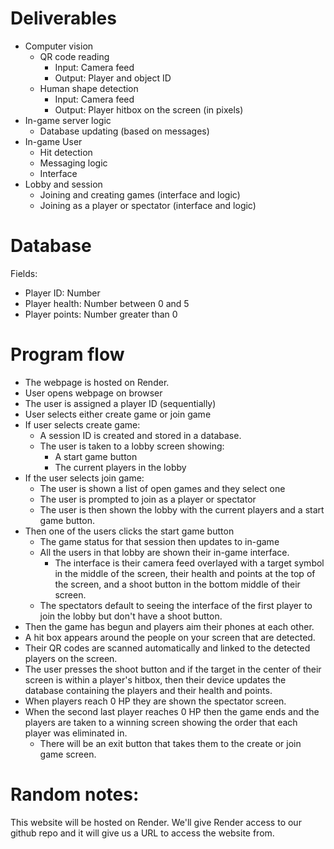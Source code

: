 # Deliverables
- Computer vision
    - QR code reading
        - Input: Camera feed
        - Output: Player and object ID
    - Human shape detection
        - Input: Camera feed
        - Output: Player hitbox on the screen (in pixels)   
- In-game server logic
    - Database updating (based on messages)    
- In-game User
    - Hit detection
    - Messaging logic
    - Interface
- Lobby and session
    - Joining and creating games (interface and logic)
    - Joining as a player or spectator (interface and logic)

# Database 
Fields:
- Player ID: Number
- Player health: Number between 0 and 5
- Player points: Number greater than 0

# Program flow
- The webpage is hosted on Render.
- User opens webpage on browser
- The user is assigned a player ID (sequentially)
- User selects either create game or join game
- If user selects create game:
    - A session ID is created and stored in a database.
    - The user is taken to a lobby screen showing:
        - A start game button
        - The current players in the lobby
- If the user selects join game:
    - The user is shown a list of open games and they select one
    - The user is prompted to join as a player or spectator
    - The user is then shown the lobby with the current players and a start game button.
- Then one of the users clicks the start game button
    - The game status for that session then updates to in-game
    - All the users in that lobby are shown their in-game interface.
        - The interface is their camera feed overlayed with a target symbol in the middle of the screen, their health and points at the top of the screen, and a shoot button in the bottom middle of their screen. 
    - The spectators default to seeing the interface of the first player to join the lobby but don't have a shoot button.
- Then the game has begun and players aim their phones at each other.
- A hit box appears around the people on your screen that are detected.
- Their QR codes are scanned automatically and linked to the detected players on the screen.
- The user presses the shoot button and if the target in the center of their screen is within a player's hitbox, then their device updates the database containing the players and their health and points.
- When players reach 0 HP they are shown the spectator screen.
- When the second last player reaches 0 HP then the game ends and the players are taken to a winning screen showing the order that each player was eliminated in.
    - There will be an exit button that takes them to the create or join game screen.


# Random notes:
This website will be hosted on Render. We'll give Render access to our github repo and it will give us a URL to access the website from. 